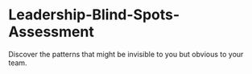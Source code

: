 # Leadership-Blind-Spots-Assessment
Discover the patterns that might be invisible to you but obvious to your team.
